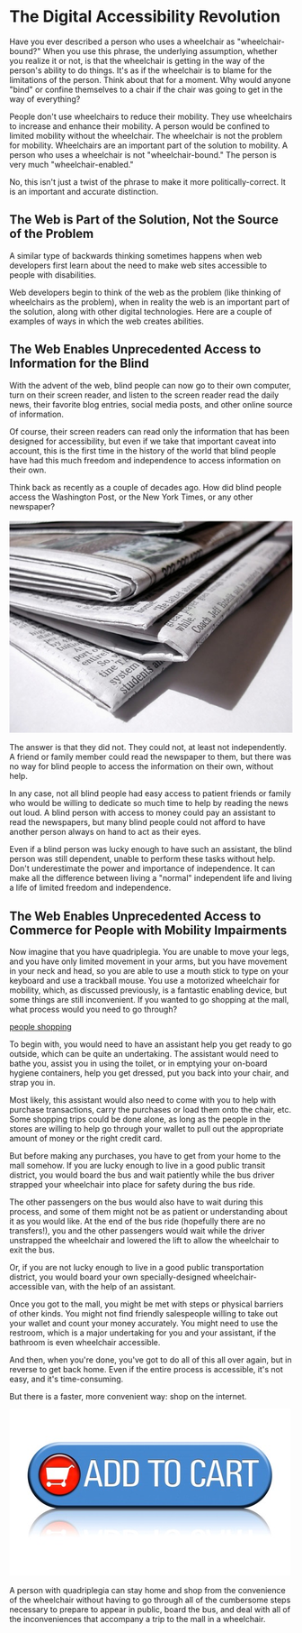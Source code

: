 # The Digital Accessibility Revolution

Have you ever described a person who uses a wheelchair as "wheelchair-bound?" When you use this phrase, the underlying assumption, whether you realize it or not, is that the wheelchair is getting in the way of the person's ability to do things. It's as if the wheelchair is to blame for the limitations of the person. Think about that for a moment. Why would anyone "bind" or confine themselves to a chair if the chair was going to get in the way of everything? 

People don't use wheelchairs to reduce their mobility. They use wheelchairs to increase and enhance their mobility. A person would be confined to limited mobility without the wheelchair. The wheelchair is not the problem for mobility. Wheelchairs are an important part of the solution to mobility. A person who uses a wheelchair is not "wheelchair-bound." The person is very much "wheelchair-enabled."

No, this isn't just a twist of the phrase to make it more politically-correct. It is an important and accurate distinction.

## The Web is Part of the Solution, Not the Source of the Problem

A similar type of backwards thinking sometimes happens when web developers first learn about the need to make web sites accessible to people with disabilities.

Web developers begin to think of the web as the problem (like thinking of wheelchairs as the problem), when in reality the web is an important part of the solution, along with other digital technologies. Here are a couple of examples of ways in which the web creates abilities.

## The Web Enables Unprecedented Access to Information for the Blind

With the advent of the web, blind people can now go to their own computer, turn on their screen reader, and listen to the screen reader read the daily news, their favorite blog entries, social media posts, and other online source of information. 

Of course, their screen readers can read only the information that has been designed for accessibility, but even if we take that important caveat into account, this is the first time in the history of the world that blind people have had this much freedom and independence to access information on their own.

Think back as recently as a couple of decades ago. How did blind people access the Washington Post, or the New York Times, or any other newspaper?

![newspaper](newspaper.jpg)

The answer is that they did not. They could not, at least not independently. A friend or family member could read the newspaper to them, but there was no way for blind people to access the information on their own, without help. 

In any case, not all blind people had easy access to patient friends or family who would be willing to dedicate so much time to help by reading the news out loud. A blind person with access to money could pay an assistant to read the newspapers, but many blind people could not afford to have another person always on hand to act as their eyes.

Even if a blind person was lucky enough to have such an assistant, the blind person was still dependent, unable to perform these tasks without help. Don't underestimate the power and importance of independence. It can make all the difference between living a "normal" independent life and living a life of limited freedom and independence.

## The Web Enables Unprecedented Access to Commerce for People with Mobility Impairments

Now imagine that you have quadriplegia. You are unable to move your legs, and you have only limited movement in your arms, but you have movement in your neck and head, so you are able to use a mouth stick to type on your keyboard and use a trackball mouse. You use a motorized wheelchair for mobility, which, as discussed previously, is a fantastic enabling device, but some things are still inconvenient. If you wanted to go shopping at the mall, what process would you need to go through?

[people shopping](shopping.jpg)

To begin with, you would need to have an assistant help you get ready to go outside, which can be quite an undertaking. The assistant would need to bathe you, assist you in using the toilet, or in emptying your on-board hygiene containers, help you get dressed, put you back into your chair, and strap you in.

Most likely, this assistant would also need to come with you to help with purchase transactions, carry the purchases or load them onto the chair, etc. Some shopping trips could be done alone, as long as the people in the stores are willing to help go through your wallet to pull out the appropriate amount of money or the right credit card.

But before making any purchases, you have to get from your home to the mall somehow. If you are lucky enough to live in a good public transit district, you would board the bus and wait patiently while the bus driver strapped your wheelchair into place for safety during the bus ride. 

The other passengers on the bus would also have to wait during this process, and some of them might not be as patient or understanding about it as you would like. At the end of the bus ride (hopefully there are no transfers!), you and the other passengers would wait while the driver unstrapped the wheelchair and lowered the lift to allow the wheelchair to exit the bus.

Or, if you are not lucky enough to live in a good public transportation district, you would board your own specially-designed wheelchair-accessible van, with the help of an assistant.

Once you got to the mall, you might be met with steps or physical barriers of other kinds. You might not find friendly salespeople willing to take out your wallet and count your money accurately. You might need to use the restroom, which is a major undertaking for you and your assistant, if the bathroom is even wheelchair accessible.

And then, when you're done, you've got to do all of this all over again, but in reverse to get back home. Even if the entire process is accessible, it's not easy, and it's time-consuming.

But there is a faster, more convenient way: shop on the internet.

![add to cart button](add-to-cart.jpg)

A person with quadriplegia can stay home and shop from the convenience of the wheelchair without having to go through all of the cumbersome steps necessary to prepare to appear in public, board the bus, and deal with all of the inconveniences that accompany a trip to the mall in a wheelchair.